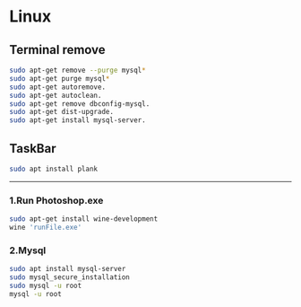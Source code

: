 # Linux

## Terminal remove
```sh
sudo apt-get remove --purge mysql*
sudo apt-get purge mysql*
sudo apt-get autoremove.
sudo apt-get autoclean.
sudo apt-get remove dbconfig-mysql.
sudo apt-get dist-upgrade.
sudo apt-get install mysql-server.
```
## TaskBar 
```sh
sudo apt install plank
```
---

### 1.Run Photoshop.exe
```sh
sudo apt-get install wine-development
wine 'runFile.exe'
```

### 2.Mysql 
```sh
sudo apt install mysql-server
sudo mysql_secure_installation
sudo mysql -u root
mysql -u root
```
